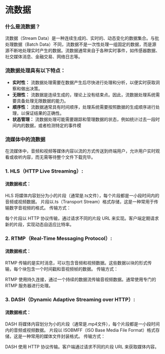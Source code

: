 # 流数据

### 什么是流数据？
流数据（Stream Data）是一种连续生成的、实时的、动态变化的数据集合。与批处理数据（Batch Data）不同，流数据不是一次性处理一组固定的数据，而是源源不断地处理实时产生的数据。流数据通常来自于各种实时事件，如传感器数据、社交媒体消息、金融交易、网络日志等。

### 流数据处理具有以下特点：

 * **实时性：** 流数据处理需要在数据产生后尽快进行处理和分析，以便实时获取洞察和做出决策。
 * **无限性：** 流数据是连续生成的，理论上没有结束点。因此，流数据处理系统需要具备处理无限数据的能力。
 * **顺序性：** 流数据通常具有时间顺序，处理系统需要按照数据的生成顺序进行处理，以保证结果的正确性。
 * **状态管理：** 流数据处理可能需要跟踪和管理数据的状态，例如统计过去一段时间内的数据，或者检测特定的事件模

 ### 流媒体中的流数据

在流媒体中，音频和视频等媒体内容以流的方式传送到终端用户，允许用户实时观看或收听内容，而无需等待整个文件下载完毕。

### 1. HLS（HTTP Live Streaming）:
#### 流数据格式：

HLS 将媒体内容划分为小的片段（通常是.ts文件），每个片段都是一小段时间内的音频或视频数据。
片段以.ts（Transport Stream）格式存储，这是一种常用于传输数字音视频的格式。
传输方式：

每个片段以 HTTP 协议传输，通过请求不同的片段 URL 来实现。客户端定期请求新的片段，实现动态自适应比特率。
### 2. RTMP（Real-Time Messaging Protocol）:
#### 流数据格式：

RTMP 传输的是实时消息，可以包含音频和视频数据。这些数据以块的形式传输，每个块包含一个时间戳和音视频帧的数据。
传输方式：

RTMP 使用持久连接，通过一个持续的数据流传输音视频数据。通常使用专门的 RTMP 服务器进行处理。
### 3. DASH（Dynamic Adaptive Streaming over HTTP）:
#### 流数据格式：

DASH 将媒体内容划分为小的片段（通常是.mp4文件），每个片段都是一小段时间内的音频或视频数据。
片段以 ISOBMFF（ISO Base Media File Format）格式存储，这是一种常用的媒体文件封装格式。
传输方式：

DASH 使用 HTTP 协议传输。客户端通过请求不同的片段 URL 来获取媒体内容。